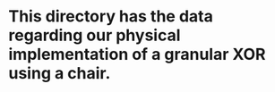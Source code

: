 # This directory has the data regarding our physical implementation of a granular XOR using a chair. 
